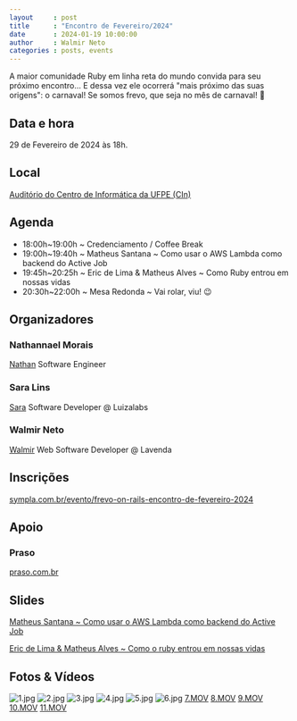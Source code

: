 ```yaml
---
layout     : post
title      : "Encontro de Fevereiro/2024"
date       : 2024-01-19 10:00:00
author     : Walmir Neto
categories : posts, events
---
```


A maior comunidade Ruby em linha reta do mundo convida para seu próximo encontro... E dessa vez ele ocorrerá "mais próximo das suas origens": o carnaval! Se somos frevo, que seja no mês de carnaval! 🥳

## Data e hora

29 de Fevereiro de 2024 às 18h.

## Local

[Auditório do Centro de Informática da UFPE (CIn)](https://maps.app.goo.gl/jAPMxzx9W6kfDUDz7)

## Agenda

- 18:00h~19:00h ~ Credenciamento / Coffee Break
- 19:00h~19:40h ~ Matheus Santana ~ Como usar o AWS Lambda como backend do Active Job
- 19:45h~20:25h ~ Eric de Lima & Matheus Alves ~ Como Ruby entrou em nossas vidas
- 20:30h~22:00h ~ Mesa Redonda ~ Vai rolar, viu! 😉

## Organizadores

### Nathannael Morais

[Nathan](https://www.linkedin.com/in/nathannael) Software Engineer

### Sara Lins

[Sara](https://www.linkedin.com/in/saranicoly) Software Developer @ Luizalabs

### Walmir Neto

[Walmir](https://walmir.dev) Web Software Developer @ Lavenda

## Inscrições

[sympla.com.br/evento/frevo-on-rails-encontro-de-fevereiro-2024](https://www.sympla.com.br/evento/frevo-on-rails-encontro-de-fevereiro-2024/2312661)

## Apoio

### Praso

[praso.com.br](https://praso.com.br)

## Slides

[Matheus Santana ~ Como usar o AWS Lambda como backend do Active Job](/pdfs/como_usar_o_aws_lambda_como_backend_do_activejob.pdf)

[Eric de Lima & Matheus Alves ~ Como o ruby entrou em nossas vidas](https://www.canva.com/design/DAFpw-CkJZ4/yE2Siq1VO3b8JOVsRMqnKg/view)

## Fotos & Vídeos

![1.jpg](/images/2024-02-29/1.jpg)
![2.jpg](/images/2024-02-29/2.jpg)
![3.jpg](/images/2024-02-29/3.jpg)
![4.jpg](/images/2024-02-29/4.jpg)
![5.jpg](/images/2024-02-29/5.jpg)
![6.jpg](/images/2024-02-29/6.jpg)
[7.MOV](/images/2024-02-29/7.MOV)
[8.MOV](/images/2024-02-29/8.MOV)
[9.MOV](/images/2024-02-29/9.MOV)
[10.MOV](/images/2024-02-29/10.MOV)
[11.MOV](/images/2024-02-29/11.MOV)
